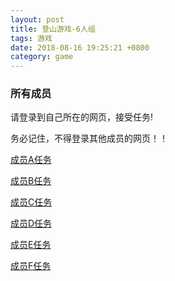 ```yaml
---
layout: post
title: 登山游戏-6人组
tags: 游戏
date: 2018-08-16 19:25:21 +0800
category: game
---
```


### 所有成员

请登录到自己所在的网页，接受任务!

务必记住，不得登录其他成员的网页！！

[成员A任务](/game/task-for-climb-game-a6/)

[成员B任务](/game/task-for-climb-game-b6/)

[成员C任务](/game/task-for-climb-game-c6/)

[成员D任务](/game/task-for-climb-game-d6/)

[成员E任务](/game/task-for-climb-game-e6/)

[成员F任务](/game/task-for-climb-game-f6/)